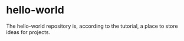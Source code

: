 # hello-world
The hello-world repository is, according to the tutorial, a place to store ideas for projects.
